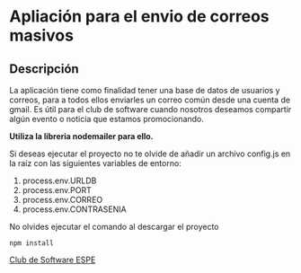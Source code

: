 # Apliación para el envio de correos masivos
## Descripción

La aplicación tiene como finalidad tener una base de datos de usuarios y correos, para a todos ellos enviarles un correo común desde una cuenta de gmail.
Es útil para el club de software cuando nosotros deseamos compartir algún evento o noticia que estamos promocionando.

__Utiliza la libreria nodemailer para ello.__

Si deseas ejecutar el proyecto no te olvide de añadir un archivo config.js en la raíz con las siguientes variables de entorno:

1. process.env.URLDB
1. process.env.PORT 
1. process.env.CORREO
1. process.env.CONTRASENIA

No olvides ejecutar el comando al descargar el proyecto
```
npm install
```

[Club de Software ESPE](https://www.facebook.com/CSOFTWAREESPE)
